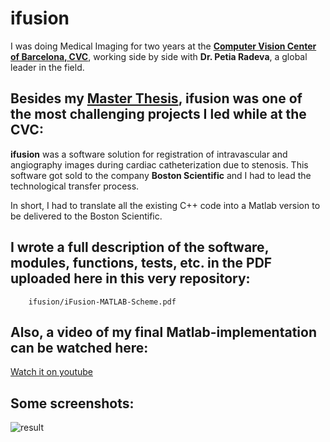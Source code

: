 # ifusion

I was doing Medical Imaging for two years at the [__Computer Vision Center of Barcelona, CVC__](www.cvc.uab.es/), working side by side with __Dr. Petia Radeva__, a global leader in the field. 

## Besides my [Master Thesis](https://bit.ly/2QvXhwm), ifusion was one of the most challenging projects I led while at the CVC:

__ifusion__ was a software solution for registration of intravascular and angiography images during cardiac catheterization due to stenosis. This software got sold to the company __Boston Scientific__  and I had to lead the technological transfer process.

In short, I had to translate all the existing C++ code into a Matlab version to be delivered to the Boston Scientific. 

## I wrote a full description of the software, modules, functions, tests, etc. in the PDF uploaded here in this very repository:


        ifusion/iFusion-MATLAB-Scheme.pdf
      

## Also, a video of my final Matlab-implementation can be watched here:

[Watch it on youtube](https://www.youtube.com/watch?v=PYe86M9SbLg)

## Some screenshots:

![result](https://user-images.githubusercontent.com/38761819/50809711-7d3c1600-12d3-11e9-9e06-4700687c62e4.png)
